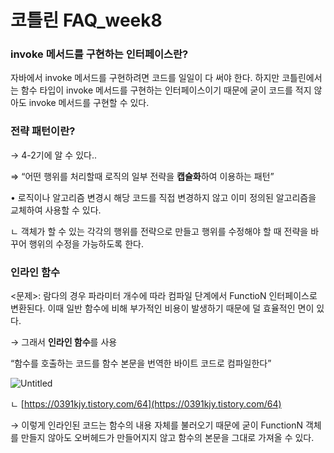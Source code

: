 # 코틀린 FAQ_week8

### invoke 메서드를 구현하는 인터페이스란?

자바에서 invoke 메서드를 구현하려면 코드를 일일이 다 써야 한다. 하지만 코틀린에서는 함수 타입이 invoke 메서드를 구현하는 인터페이스이기 때문에 굳이 코드를 적지 않아도 invoke 메서드를 구현할 수 있다.

### 전략 패턴이란?

→ 4-2기에 알 수 있다..

⇒ “어떤 행위를 처리할때 로직의 일부 전략을 **캡슐화**하여 이용하는 패턴”

•  로직이나 알고리즘 변경시 해당 코드를 직접 변경하지 않고 이미 정의된 알고리즘을 교체하여 사용할 수 있다.

ㄴ 객체가 할 수 있는 각각의 행위를 전략으로 만들고 행위를 수정해야 할 때 전략을 바꾸어 행위의 수정을 가능하도록 한다.

### 인라인 함수

<문제>: 람다의 경우 파라미터 개수에 따라 컴파일 단계에서 FunctioN 인터페이스로 변환된다. 이때 일반 함수에 비해 부가적인 비용이 발생하기 때문에 덜 효율적인 면이 있다. 

→ 그래서 **인라인 함수**를 사용

“함수를 호출하는 코드를 함수 본문을 번역한 바이트 코드로 컴파일한다”

![Untitled](https://user-images.githubusercontent.com/113654733/211766020-88e5fb73-533d-46e7-8160-04c109b3e7f4.png)


ㄴ [https://0391kjy.tistory.com/64](https://0391kjy.tistory.com/64)

→ 이렇게 인라인된 코드는 함수의 내용 자체를 불러오기 때문에 굳이 FunctionN 객체를 만들지 않아도 오버헤드가 만들어지지 않고 함수의 본문을 그대로 가져올 수 있다.
